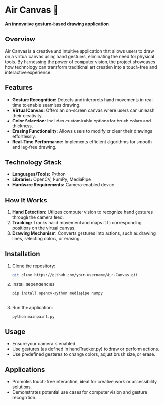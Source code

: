 # Air Canvas 🎨  
**An innovative gesture-based drawing application**  

## Overview  
Air Canvas is a creative and intuitive application that allows users to draw on a virtual canvas using hand gestures, eliminating the need for physical tools. By harnessing the power of computer vision, the project showcases how technology can transform traditional art creation into a touch-free and interactive experience.  

## Features  
- **Gesture Recognition:** Detects and interprets hand movements in real-time to enable seamless drawing.  
- **Virtual Canvas:** Offers an on-screen canvas where users can unleash their creativity.  
- **Color Selection:** Includes customizable options for brush colors and thickness.  
- **Erasing Functionality:** Allows users to modify or clear their drawings effortlessly.  
- **Real-Time Performance:** Implements efficient algorithms for smooth and lag-free drawing.  

## Technology Stack  
- **Languages/Tools:** Python  
- **Libraries:** OpenCV, NumPy, MediaPipe  
- **Hardware Requirements:** Camera-enabled device  

## How It Works  
1. **Hand Detection:** Utilizes computer vision to recognize hand gestures through the camera feed.  
2. **Tracking:** Tracks hand movement and maps it to corresponding positions on the virtual canvas.  
3. **Drawing Mechanism:** Converts gestures into actions, such as drawing lines, selecting colors, or erasing.  

## Installation  
1. Clone the repository:  
   ```bash  
   git clone https://github.com/your-username/Air-Canvas.git  
   ```  
2. Install dependencies:  
   ```bash  
   pip install opencv-python mediapipe numpy  
  
   ```  
3. Run the application:  
   ```bash  
   python mainpaint.py  
   ```  

## Usage  
- Ensure your camera is enabled.  
- Use gestures (as defined in handTracker.py) to draw or perform actions.
- Use predefined gestures to change colors, adjust brush size, or erase.  

## Applications  
- Promotes touch-free interaction, ideal for creative work or accessibility solutions.  
- Demonstrates potential use cases for computer vision and gesture recognition.  
